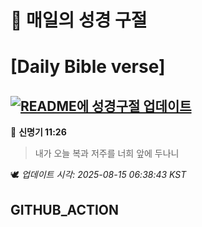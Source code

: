 # 🙏 매일의 성경 구절
# [Daily Bible verse]
## [![README에 성경구절 업데이트](https://github.com/DONGSUKA/first_test/actions/workflows/update-readme-bible.yml/badge.svg)](https://github.com/DONGSUKA/first_test/actions/workflows/update-readme-bible.yml)
<!-- START_BIBLE_VERSE -->
📖 **신명기 11:26**
> 내가 오늘 복과 저주를 너희 앞에 두나니

🕊️ _업데이트 시각: 2025-08-15 06:38:43 KST_
  <!-- END_BIBLE_VERSE -->
## GITHUB_ACTION
